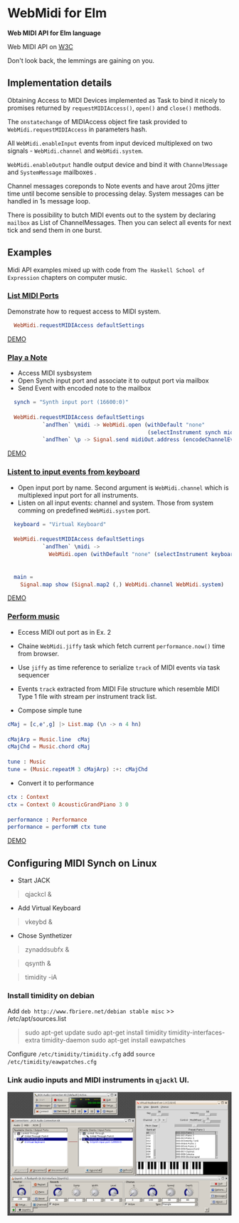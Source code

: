 
# WebMidi for Elm
**Web MIDI API for Elm language**

 Web MIDI API on [W3C](http://webaudio.github.io/web-midi-api/)

Don't look back, the lemmings are gaining on you.

## Implementation details

Obtaining Access to MIDI Devices implemented as Task to bind it nicely
to promises returned by `requestMIDIAccess()`, `open()` and `close()`
methods.

The `onstatechange` of MIDIAccess object fire task provided to
`WebMidi.requestMIDIAccess` in parameters hash.

All `WebMidi.enableInput` events from input deviced multiplexed on two
signals - `WebMidi.channel` and `WebMidi.system`.


`WebMidi.enableOutput` handle output device and bind it with
`ChannelMessage` and `SystemMessage` mailboxes .

Channel messages coreponds to Note events and have arout 20ms jitter
time until become sensible to processing delay. System messages can be
handled in 1s message loop.

There is possibility to butch MIDI events out to the system by
declaring `mailbox` as List of ChannelMessages. Then you can select
all events for next tick and send them in one burst.


## Examples

Midi API examples mixed up with code from `The Haskell School of
Expression` chapters on computer music.

### [List MIDI Ports](examples/ListMIDIPorts.elm)
   Demonstrate how to request access to MIDI system.

```elm
  WebMidi.requestMIDIAccess defaultSettings
```

[DEMO](https://raw.githack.com/ibnHatab/WebMidi/master/demo/ListMIDIPorts.html)

### [Play a Note](examples/PlayNote.elm)

- Access MIDI sysbsystem
- Open Synch input port and associate it to output port via mailbox
- Send Event with encoded note to the mailbox

```elm
  synch = "Synth input port (16600:0)"

  WebMidi.requestMIDIAccess defaultSettings
           `andThen` \midi -> WebMidi.open (withDefault "none"
                                            (selectInstrument synch midi.outputs)) midiOut.signal
           `andThen` \p -> Signal.send midiOut.address (encodeChannelEvent c4on 0)

```

[DEMO](https://raw.githack.com/ibnHatab/WebMidi/master/demo/PlayNote.html)

### [Listent to input events from keyboard](examples/InputEventsFromKbd.elm)
- Open input port by name. Second argument is `WebMidi.channel` which
  is multiplexed input port for all instruments.
- Listen on all input events: channel and system. Those from system comming on predefined `WebMidi.system` port.


```elm
  keyboard = "Virtual Keyboard"

  WebMidi.requestMIDIAccess defaultSettings
           `andThen` \midi ->
             WebMidi.open (withDefault "none" (selectInstrument keyboard midi.inputs)) WebMidi.channel


  main =
    Signal.map show (Signal.map2 (,) WebMidi.channel WebMidi.system)

```

[DEMO](https://raw.githack.com/ibnHatab/WebMidi/master/demo/InputEventsFromKbd.html)

### [Perform music](examples/PerformMusic.elm)

- Eccess MIDI out port as in Ex. 2
- Chaine `WebMidi.jiffy` task which fetch current `performance.now()` time from browser.
- Use `jiffy` as time reference to serialize `track` of MIDI events via task sequencer
- Events `track` extracted from MIDI File structure which resemble
  MIDI Type 1 file with stream per instrument track list.

- Compose simple tune


```elm
cMaj = [c,e',g] |> List.map (\n -> n 4 hn)

cMajArp = Music.line  cMaj
cMajChd = Music.chord cMaj

tune : Music
tune = (Music.repeatM 3 cMajArp) :+: cMajChd

```

- Convert it to performance

```elm
ctx : Context
ctx = Context 0 AcousticGrandPiano 3 0

performance : Performance
performance = performM ctx tune

```

[DEMO](https://raw.githack.com/ibnHatab/WebMidi/master/demo/PerformMusic.html)


## Configuring MIDI Synch on Linux

- Start JACK

> qjackcl &

- Add Virtual Keyboard

> vkeybd &

- Chose Synthetizer

> zynaddsubfx &

> qsynth &

> timidity -iA

### Install timidity on debian
Add `deb http://www.fbriere.net/debian stable misc` >> /etc/apt/sources.list

> sudo apt-get update
> sudo apt-get install timidity timidity-interfaces-extra timidity-daemon
> sudo apt-get install eawpatches

Configure `/etc/timidity/timidity.cfg` add `source /etc/timidity/eawpatches.cfg`

### Link audio inputs and MIDI instruments in `qjackl` UI.

![Configure JACK connections](demo/MIDI-on-Linux.png)
